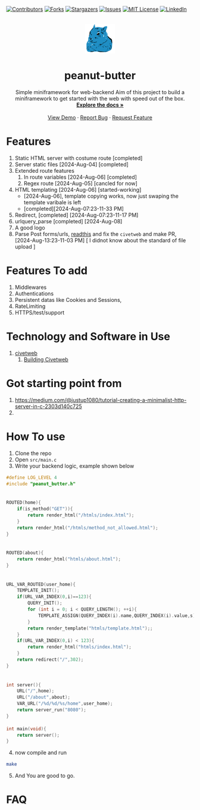 <a name="readme-top"></a>
[![Contributors][contributors-shield]][contributors-url]
[![Forks][forks-shield]][forks-url]
[![Stargazers][stars-shield]][stars-url]
[![Issues][issues-shield]][issues-url]
[![MIT License][license-shield]][license-url]
[![LinkedIn][linkedin-shield]][linkedin-url]

<br />
<div align="center">
  <a href="https://github.com/leyuskckiran1510/peanut-butter">
    <img src="logo/logo_light_200.png" alt="Logo" width="80" height="80">
  </a>

  <h1 align="center">peanut-butter</h1>
  <p align="center">
   Simple miniframework for web-backend 
Aim of this project to build a miniframework to get started with the 
web with speed out of the box.
    <br />
    <a href="./docs/Readme.md"><strong>Explore the docs »</strong></a>
    <br />
    <br />
    <a href="https://youtu.be/z0w43NbO0GM">View Demo</a>
    ·
    <a href="https://github.com/leyuskckiran1510/peanut-butter/issues">Report Bug</a>
    ·
    <a href="https://github.com/leyuskckiran1510/peanut-butter/issues">Request Feature</a>
  </p>
</div>



# Features
1. Static HTML server with costume route [completed]
2. Server static files [2024-Aug-04] [completed]
3. Extended route features
    1. In route  variables [2024-Aug-06] [completed]
    1. Regex route   [2024-Aug-05] [cancled for now]
4. HTML templating   [2024-Aug-06] [started-working] 
    - [2024-Aug-06], template copying works, now just swaping
        the template varibale is left
    - [completed][2024-Aug-07:23-11-33 PM]
5. Redirect, [completed] [2024-Aug-07:23-11-17 PM]
6. urlquery_parse [completed] [2024-Aug-08]
7. A good logo 
8. Parse Post forms/urls, [readthis](https://www.rfc-editor.org/rfc/rfc2616#section-9.5)
        and fix the `civetweb` and make PR, [2024-Aug-13:23-11-03 PM]
        [ I didnot know about the standard of file upload ]

# Features To add
1. Middlewares
2. Authentications
3. Persistent datas like Cookies and Sessions,
4. RateLimiting
5. HTTPS/test/support
 

# Technology and Software in Use
1. [civetweb](https://github.com/civetweb/civetweb)
    1. [Building Civetweb](./lib/README.md)



# Got starting point from 
1. https://medium.com/@justup1080/tutorial-creating-a-minimalist-http-server-in-c-2303d140c725
2. 


# How To use
1. Clone the repo
2. Open `src/main.c` 
3. Write your backend logic, example shown below

```c
#define LOG_LEVEL 4
#include "peanut_butter.h"


ROUTED(home){
    if(is_method("GET")){
        return render_html("/htmls/index.html");
    }
    return render_html("/htmls/method_not_allowed.html");
}


ROUTED(about){
    return render_html("htmls/about.html");
}


URL_VAR_ROUTED(user_home){    
    TEMPLATE_INIT();
    if(URL_VAR_INDEX(0,i)==123){
        QUERY_INIT();
        for (int i = 0; i < QUERY_LENGTH(); ++i){
            TEMPLATE_ASSIGN(QUERY_INDEX(i).name,QUERY_INDEX(i).value,s);
        }
        return render_template("htmls/template.html");;
    }
    if(URL_VAR_INDEX(0,i) < 123){
        return render_html("htmls/index.html");
    }
    return redirect("/",302);
}


int server(){
    URL("/",home);
    URL("/about",about);
    VAR_URL("/%d/%d/%s/home",user_home);
    return server_run("8080");
}

int main(void){
    return server();
}

```


4. now compile and run
```bash
make
```
5. And You are good to go.





# FAQ




[contributors-shield]: https://img.shields.io/github/contributors/leyuskckiran1510/peanut-butter.svg?style=for-the-badge
[contributors-url]: https://github.com/leyuskckiran1510/peanut-butter/graphs/contributors
[forks-shield]: https://img.shields.io/github/forks/leyuskckiran1510/peanut-butter.svg?style=for-the-badge
[forks-url]: https://github.com/leyuskckiran1510/peanut-butter/network/members
[stars-shield]: https://img.shields.io/github/stars/leyuskckiran1510/peanut-butter.svg?style=for-the-badge
[stars-url]: https://github.com/leyuskckiran1510/peanut-butter/stargazers
[issues-shield]: https://img.shields.io/github/issues/leyuskckiran1510/peanut-butter.svg?style=for-the-badge
[issues-url]: https://github.com/leyuskckiran1510/peanut-butter/issues
[license-shield]: https://img.shields.io/github/license/leyuskckiran1510/peanut-butter.svg?style=for-the-badge
[license-url]: https://github.com/leyuskckiran1510/peanut-butter/blob/master/LICENSE.txt
[linkedin-shield]: https://img.shields.io/badge/-LinkedIn-black.svg?style=for-the-badge&logo=linkedin&colorB=555
[linkedin-url]: https://linkedin.com/in/leyuskc
[logo]: images/screenshot.png

